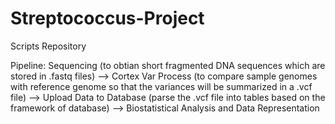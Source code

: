 # Streptococcus-Project
Scripts Repository

Pipeline: 
Sequencing (to obtian short fragmented DNA sequences which are stored in .fastq files) --> Cortex Var Process (to compare sample genomes with reference genome so that the variances will be summarized in a .vcf file) --> Upload Data to Database (parse the .vcf file into tables based on the framework of database) --> Biostatistical Analysis and Data Representation
